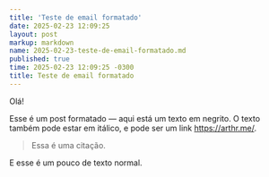 ```yaml
---
title: 'Teste de email formatado'
date: 2025-02-23 12:09:25
layout: post
markup: markdown
name: 2025-02-23-teste-de-email-formatado.md
published: true
time: 2025-02-23 12:09:25 -0300
title: Teste de email formatado
---
```

Olá!

Esse é um post formatado — aqui está um texto em negrito. O texto também pode estar em itálico, e pode ser um link <https://arthr.me/>.

> Essa é uma citação.


E esse é um pouco
de texto normal.